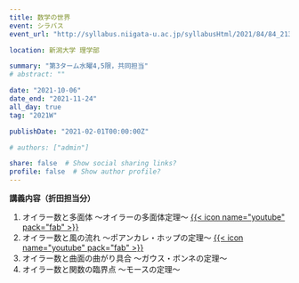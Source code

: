 ```yaml
---
title: 数学の世界
event: シラバス
event_url: "http://syllabus.niigata-u.ac.jp/syllabusHtml/2021/84/84_213G6501_ja_JP.html"

location: 新潟大学 理学部

summary: "第3ターム水曜4,5限，共同担当"
# abstract: ""

date: "2021-10-06"
date_end: "2021-11-24"
all_day: true
tag: "2021W"

publishDate: "2021-02-01T00:00:00Z"

# authors: ["admin"]

share: false  # Show social sharing links?
profile: false  # Show author profile?
---
```

**講義内容（折田担当分）**

1. オイラー数と多面体 ～オイラーの多面体定理～
	[{{< icon name="youtube" pack="fab" >}}](https://youtu.be/ieF8B8f01N0)
2. オイラー数と風の流れ ～ポアンカレ・ホップの定理～
	[{{< icon name="youtube" pack="fab" >}}](https://youtu.be/r6r3F6Ow2PE)
3. オイラー数と曲面の曲がり具合 ～ガウス・ボンネの定理～
4. オイラー数と関数の臨界点 ～モースの定理～
